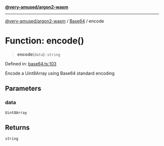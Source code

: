 [**@very-amused/argon2-wasm**](../../../README.md)

***

[@very-amused/argon2-wasm](../../../globals.md) / [Base64](../README.md) / encode

# Function: encode()

> **encode**(`data`): `string`

Defined in: [base64.ts:103](https://github.com/very-amused/argon2-wasm/blob/d2c98b3f3c11a34c56f3a6037963e996a19288c8/src/base64.ts#L103)

Encode a Uint8Array using Base64 standard encoding

## Parameters

### data

`Uint8Array`

## Returns

`string`
